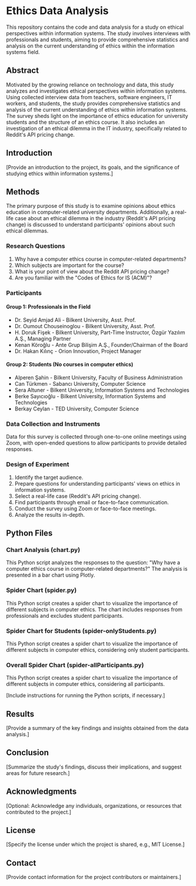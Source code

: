 # Ethics Data Analysis

This repository contains the code and data analysis for a study on ethical perspectives within information systems. The study involves interviews with professionals and students, aiming to provide comprehensive statistics and analysis on the current understanding of ethics within the information systems field.

## Abstract

Motivated by the growing reliance on technology and data, this study analyzes and investigates ethical perspectives within information systems. Using collected interview data from teachers, software engineers, IT workers, and students, the study provides comprehensive statistics and analysis of the current understanding of ethics within information systems. The survey sheds light on the importance of ethics education for university students and the structure of an ethics course. It also includes an investigation of an ethical dilemma in the IT industry, specifically related to Reddit's API pricing change.

## Introduction

[Provide an introduction to the project, its goals, and the significance of studying ethics within information systems.]

## Methods

The primary purpose of this study is to examine opinions about ethics education in computer-related university departments. Additionally, a real-life case about an ethical dilemma in the industry (Reddit's API pricing change) is discussed to understand participants' opinions about such ethical dilemmas.

### Research Questions

1. Why have a computer ethics course in computer-related departments?
2. Which subjects are important for the course?
3. What is your point of view about the Reddit API pricing change?
4. Are you familiar with the "Codes of Ethics for IS (ACM)"?

### Participants

#### Group 1: Professionals in the Field
- Dr. Seyid Amjad Ali - Bilkent University, Asst. Prof.
- Dr. Oumout Chouseinoglou - Bilkent University, Asst. Prof.
- H. Doruk Fişek - Bilkent University, Part-Time Instructor, Özgür Yazılım A.Ş., Managing Partner
- Kenan Köroğlu - Ante Grup Bilişim A.Ş., Founder/Chairman of the Board
- Dr. Hakan Kılınç - Orion Innovation, Project Manager

#### Group 2: Students (No courses in computer ethics)
- Alperen Şahin - Bilkent University, Faculty of Business Administration
- Can Türkmen - Sabancı University, Computer Science
- Sera Altuner - Bilkent University, Information Systems and Technologies
- Berke Sayıcıoğlu - Bilkent University, Information Systems and Technologies
- Berkay Ceylan - TED University, Computer Science

### Data Collection and Instruments

Data for this survey is collected through one-to-one online meetings using Zoom, with open-ended questions to allow participants to provide detailed responses.

### Design of Experiment

1. Identify the target audience.
2. Prepare questions for understanding participants' views on ethics in information systems.
3. Select a real-life case (Reddit's API pricing change).
4. Find participants through email or face-to-face communication.
5. Conduct the survey using Zoom or face-to-face meetings.
6. Analyze the results in-depth.

## Python Files

### Chart Analysis (chart.py)

This Python script analyzes the responses to the question: "Why have a computer ethics course in computer-related departments?" The analysis is presented in a bar chart using Plotly.

### Spider Chart (spider.py)

This Python script creates a spider chart to visualize the importance of different subjects in computer ethics. The chart includes responses from professionals and excludes student participants.

### Spider Chart for Students (spider-onlyStudents.py)

This Python script creates a spider chart to visualize the importance of different subjects in computer ethics, considering only student participants.

### Overall Spider Chart (spider-allParticipants.py)

This Python script creates a spider chart to visualize the importance of different subjects in computer ethics, considering all participants.

[Include instructions for running the Python scripts, if necessary.]

## Results

[Provide a summary of the key findings and insights obtained from the data analysis.]

## Conclusion

[Summarize the study's findings, discuss their implications, and suggest areas for future research.]

## Acknowledgments

[Optional: Acknowledge any individuals, organizations, or resources that contributed to the project.]

## License

[Specify the license under which the project is shared, e.g., MIT License.]

## Contact

[Provide contact information for the project contributors or maintainers.]

